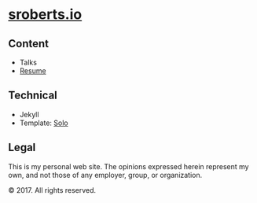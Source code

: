 # [sroberts.io](http://sroberts.io)

## Content

- Talks
- [Resume](https://docs.google.com/document/d/1jyLdXNefvK39pUkuRlIQ8dwJskQZOYEVB-IuHbetNIE/edit?usp=sharing)

## Technical
- Jekyll
- Template: [Solo](http://chibicode.github.io/solo)

## Legal

This is my personal web site. The opinions expressed herein represent my own, and not those of any employer, group, or organization.

© 2017. All rights reserved.
